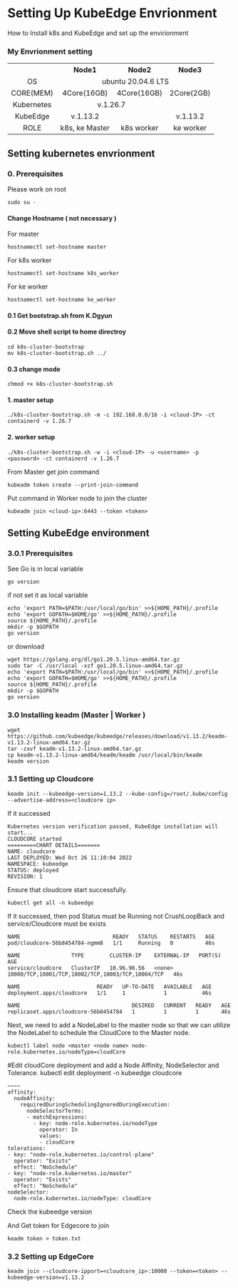 # Setting Up KubeEdge Envrionment
 How to Install k8s and KubeEdge and set up the envirionment 
### My Envrionment setting 
<table>
  <tr>
    <th align="center"></th>
    <th align="center">Node1</th>
    <th align="center">Node2</th>
    <th align="center">Node3</th>
  </tr>
  <tr>
    <td align="center">OS</td>
    <td colspan="3" align="center">ubuntu 20.04.6 LTS</td>
  </tr>
  <tr>
    <td align="center">CORE(MEM)</td>
    <td align="center">4Core(16GB)</td>
    <td align="center">4Core(16GB)</td>
    <td align="center">2Core(2GB)</td>
  </tr>
  <tr>
    <td align="center">Kubernetes</td>
    <td colspan="2" align="center">v.1.26.7</td>
    <td align="center"></td>
  </tr>
  <tr>
    <td align="center">KubeEdge</td>
    <td align="center">v.1.13.2</td>
    <td align="center"></td>
    <td align="center">v.1.13.2</td>
  </tr>
  <tr>
    <td align="center">ROLE</td>
    <td align="center">k8s, ke Master</td>
    <td align="center">k8s worker</td>
    <td align="center">ke worker</td>
  </tr>
</table>

## Setting kubernetes envrionment
### 0. Prerequisites
Please work on root 
```
sudo su -
```
#### Change Hostname ( not necessary ) 
For master
```
hostnamectl set-hostname master
```
For k8s worker
```
hostnamectl set-hostname k8s_worker
```
For ke worker
```
hostnamectl set-hostname ke_worker
```
#### 0.1 Get bootstrap.sh from K.Dgyun
#### 0.2 Move shell script to home directroy
```
cd k8s-cluster-bootstrap
mv k8s-cluster-bootstrap.sh ../
```
#### 0.3 change mode
```
chmod +x k8s-cluster-bootstrap.sh 
```
#### 1. master setup
```
./k8s-cluster-bootstrap.sh -m -c 192.168.0.0/16 -i <cloud-IP> -ct containerd -v 1.26.7
```
#### 2. worker setup
```
./k8s-cluster-bootstrap.sh -w -i <cloud-IP> -u <username> -p <password> -ct containerd -v 1.26.7
```
From Master get join command
```
kubeadm token create --print-join-command 
```
Put command in Worker node to join the cluster 
```
kubeadm join <cloud-ip>:6443 --token <token>
```

## Setting KubeEdge environment
### 3.0.1 Prerequisites
See Go is in local variable
```
go version
```
if not set it as local variable 
```
echo 'export PATH=$PATH:/usr/local/go/bin' >>${HOME_PATH}/.profile
echo 'export GOPATH=$HOME/go' >>${HOME_PATH}/.profile
source ${HOME_PATH}/.profile
mkdir -p $GOPATH
go version
```
or download
```
wget https://golang.org/dl/go1.20.5.linux-amd64.tar.gz
sudo tar -C /usr/local -xzf go1.20.5.linux-amd64.tar.gz
echo 'export PATH=$PATH:/usr/local/go/bin' >>${HOME_PATH}/.profile
echo 'export GOPATH=$HOME/go' >>${HOME_PATH}/.profile
source ${HOME_PATH}/.profile
mkdir -p $GOPATH
go version
```
### 3.0 Installing keadm (Master | Worker )
```
wget https://github.com/kubeedge/kubeedge/releases/download/v1.13.2/keadm-v1.13.2-linux-amd64.tar.gz
tar -zxvf keadm-v1.13.2-linux-amd64.tar.gz
cp keadm-v1.13.2-linux-amd64/keadm/keadm /usr/local/bin/keadm
keadm version 
```

### 3.1 Setting up Cloudcore
```
keadm init --kubeedge-version=1.13.2 --kube-config=/root/.kube/config --advertise-address=<cloudcore ip>
```
If it successed
```
Kubernetes version verification passed, KubeEdge installation will start...
CLOUDCORE started
=========CHART DETAILS=======
NAME: cloudcore
LAST DEPLOYED: Wed Oct 26 11:10:04 2022
NAMESPACE: kubeedge
STATUS: deployed
REVISION: 1
```
Ensure that cloudcore start successfully.
```
kubectl get all -n kubeedge
```
If it successed, then pod Status must be Running not CrushLoopBack and service/Cloudcore must be exists
```
NAME                             READY   STATUS    RESTARTS   AGE
pod/cloudcore-56b8454784-ngmm8   1/1     Running   0          46s

NAME                TYPE        CLUSTER-IP    EXTERNAL-IP   PORT(S)                                             AGE
service/cloudcore   ClusterIP   10.96.96.56   <none>        10000/TCP,10001/TCP,10002/TCP,10003/TCP,10004/TCP   46s

NAME                        READY   UP-TO-DATE   AVAILABLE   AGE
deployment.apps/cloudcore   1/1     1            1           46s

NAME                                   DESIRED   CURRENT   READY   AGE
replicaset.apps/cloudcore-56b8454784   1         1         1       46s
```
Next, we need to add a NodeLabel to the master node so that we can utilize the NodeLabel to schedule the CloudCore to the Master node.
```
kubectl label node <master <node name> node-role.kubernetes.io/nodeType=cloudCore
```
#Edit cloudCore deployment and add a Node Affinity, NodeSelector and Tolerance.
kubectl edit deployment -n kubeedge cloudcore
```
~~~~
affinity:
  nodeAffinity:
    requiredDuringSchedulingIgnoredDuringExecution:
      nodeSelectorTerms:
      - matchExpressions:
        - key: node-role.kubernetes.io/nodeType
          operator: In
          values:
          - cloudCore
tolerations:
- key: "node-role.kubernetes.io/control-plane"
  operator: "Exists"
  effect: "NoSchedule"
- key: "node-role.kubernetes.io/master"
  operator: "Exists"
  effect: "NoSchedule"
nodeSelector:
  node-role.kubernetes.io/nodeType: cloudCore
```
Check the kubeedge version

And Get token for Edgecore to join
```
keadm token > token.txt
```
### 3.2 Setting up EdgeCore
```
keadm join --cloudcore-ipport=<cloudcore_ip>:10000 --token=<token> --kubeedge-version=v1.13.2
```



